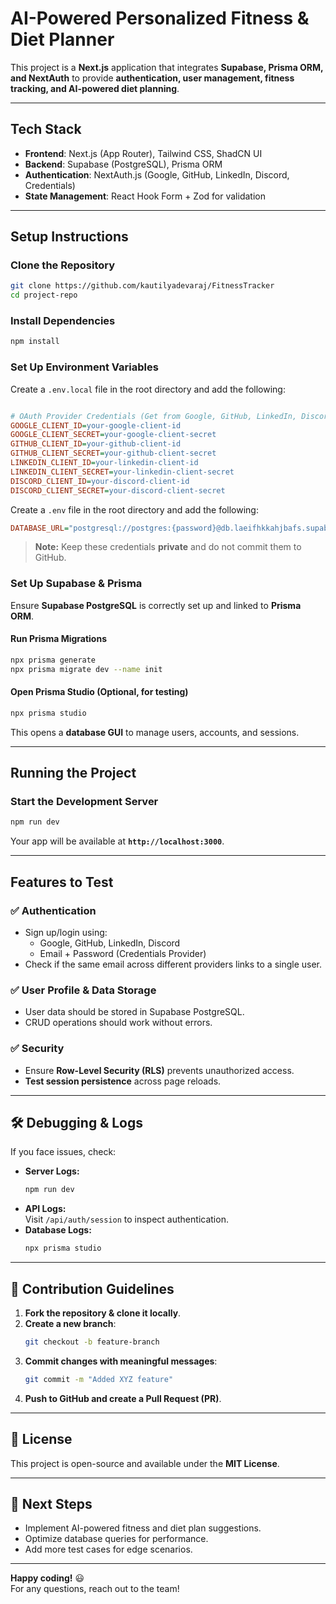 # AI-Powered Personalized Fitness & Diet Planner  

This project is a **Next.js** application that integrates **Supabase, Prisma ORM, and NextAuth** to provide **authentication, user management, fitness tracking, and AI-powered diet planning**.

---

## **Tech Stack**
- **Frontend**: Next.js (App Router), Tailwind CSS, ShadCN UI  
- **Backend**: Supabase (PostgreSQL), Prisma ORM  
- **Authentication**: NextAuth.js (Google, GitHub, LinkedIn, Discord, Credentials)  
- **State Management**: React Hook Form + Zod for validation  

---

## **Setup Instructions**

### **Clone the Repository**
```sh
git clone https://github.com/kautilyadevaraj/FitnessTracker
cd project-repo
```

### **Install Dependencies**
```sh
npm install
```

### **Set Up Environment Variables**
Create a `.env.local` file in the root directory and add the following:
```ini

# OAuth Provider Credentials (Get from Google, GitHub, LinkedIn, Discord)
GOOGLE_CLIENT_ID=your-google-client-id
GOOGLE_CLIENT_SECRET=your-google-client-secret
GITHUB_CLIENT_ID=your-github-client-id
GITHUB_CLIENT_SECRET=your-github-client-secret
LINKEDIN_CLIENT_ID=your-linkedin-client-id
LINKEDIN_CLIENT_SECRET=your-linkedin-client-secret
DISCORD_CLIENT_ID=your-discord-client-id
DISCORD_CLIENT_SECRET=your-discord-client-secret
```

Create a `.env` file in the root directory and add the following:
```ini
DATABASE_URL="postgresql://postgres:{password}@db.laeifhkkahjbafs.supabase.co:5432/postgres"
```
> **Note:** Keep these credentials **private** and do not commit them to GitHub.

### **Set Up Supabase & Prisma**
Ensure **Supabase PostgreSQL** is correctly set up and linked to **Prisma ORM**.

#### **Run Prisma Migrations**
```sh
npx prisma generate
npx prisma migrate dev --name init
```
#### **Open Prisma Studio (Optional, for testing)**
```sh
npx prisma studio
```
This opens a **database GUI** to manage users, accounts, and sessions.

---

## **Running the Project**
### **Start the Development Server**
```sh
npm run dev
```
Your app will be available at **`http://localhost:3000`**.

---

## **Features to Test**
### **✅ Authentication**
- Sign up/login using:
  - Google, GitHub, LinkedIn, Discord
  - Email + Password (Credentials Provider)
- Check if the same email across different providers links to a single user.

### **✅ User Profile & Data Storage**
- User data should be stored in Supabase PostgreSQL.
- CRUD operations should work without errors.

### **✅ Security**
- Ensure **Row-Level Security (RLS)** prevents unauthorized access.
- **Test session persistence** across page reloads.

---

## **🛠️ Debugging & Logs**
If you face issues, check:
- **Server Logs:**  
  ```sh
  npm run dev
  ```
- **API Logs:**  
  Visit `/api/auth/session` to inspect authentication.
- **Database Logs:**  
  ```sh
  npx prisma studio
  ```

---

## **🤝 Contribution Guidelines**
1. **Fork the repository & clone it locally**.
2. **Create a new branch**:  
   ```sh
   git checkout -b feature-branch
   ```
3. **Commit changes with meaningful messages**:  
   ```sh
   git commit -m "Added XYZ feature"
   ```
4. **Push to GitHub and create a Pull Request (PR)**.

---

## **📄 License**
This project is open-source and available under the **MIT License**.

---

## **🎯 Next Steps**
- Implement AI-powered fitness and diet plan suggestions.
- Optimize database queries for performance.
- Add more test cases for edge scenarios.

---

**Happy coding!** 😃  
For any questions, reach out to the team!

